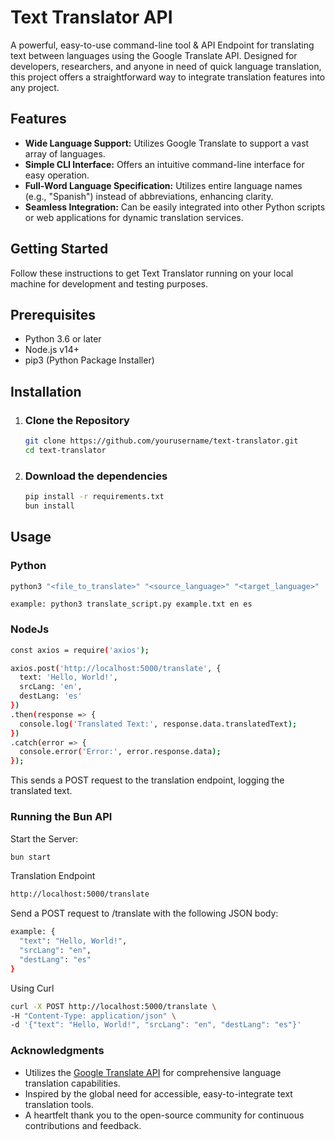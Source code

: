 # Text Translator API 

A powerful, easy-to-use command-line tool & API Endpoint for translating text between languages using the Google Translate API. Designed for developers, researchers, and anyone in need of quick language translation, this project offers a straightforward way to integrate translation features into any project.

## Features

- **Wide Language Support:** Utilizes Google Translate to support a vast array of languages.
- **Simple CLI Interface:** Offers an intuitive command-line interface for easy operation.
- **Full-Word Language Specification:** Utilizes entire language names (e.g., "Spanish") instead of abbreviations, enhancing clarity.
- **Seamless Integration:** Can be easily integrated into other Python scripts or web applications for dynamic translation services.

## Getting Started

Follow these instructions to get Text Translator running on your local machine for development and testing purposes.

## Prerequisites

- Python 3.6 or later
- Node.js v14+
- pip3 (Python Package Installer)

## Installation

1. ### Clone the Repository


    ```sh
   git clone https://github.com/yourusername/text-translator.git
   cd text-translator
    

2. ### Download the dependencies

   ```sh 
   pip install -r requirements.txt
   bun install

## Usage

### Python
```sh
python3 "<file_to_translate>" "<source_language>" "<target_language>"
```
```
example: python3 translate_script.py example.txt en es 
```
### NodeJs

```sh
const axios = require('axios');

axios.post('http://localhost:5000/translate', {
  text: 'Hello, World!',
  srcLang: 'en',
  destLang: 'es'
})
.then(response => {
  console.log('Translated Text:', response.data.translatedText);
})
.catch(error => {
  console.error('Error:', error.response.data);
});
```

This sends a POST request to the translation endpoint, logging the translated text.

### Running the Bun API
Start the Server: 
```sh
bun start
```
Translation Endpoint
```sh
http://localhost:5000/translate
```

Send a POST request to /translate with the following JSON body:

```sh
example: {
  "text": "Hello, World!",
  "srcLang": "en",
  "destLang": "es"
}
```
Using Curl 

```sh
curl -X POST http://localhost:5000/translate \
-H "Content-Type: application/json" \
-d '{"text": "Hello, World!", "srcLang": "en", "destLang": "es"}'

```

### Acknowledgments
- Utilizes the [Google Translate API](https://pypi.org/project/googletrans) for comprehensive language translation capabilities.
- Inspired by the global need for accessible, easy-to-integrate text translation tools.
- A heartfelt thank you to the open-source community for continuous contributions and feedback.
